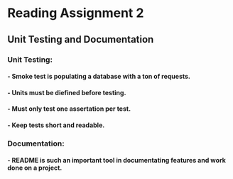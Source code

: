 # Reading Assignment 2
## Unit Testing and Documentation

### Unit Testing:
####    - Smoke test is populating a database with a ton of requests.

####    - Units must be diefined before testing.

####    - Must only test one assertation per test.

####    - Keep tests short and readable.

### Documentation:

####    - README is such an important tool in documentating features and work done on a project.